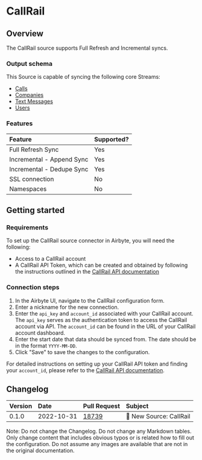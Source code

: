 # CallRail

## Overview

The CallRail source supports Full Refresh and Incremental syncs. 

### Output schema

This Source is capable of syncing the following core Streams:

* [Calls](https://apidocs.callrail.com/#calls)
* [Companies](https://apidocs.callrail.com/#companies)
* [Text Messages](https://apidocs.callrail.com/#text-messages)
* [Users](https://apidocs.callrail.com/#users)


### Features

| Feature | Supported? |
| :--- |:-----------|
| Full Refresh Sync | Yes        |
| Incremental - Append Sync | Yes        |
| Incremental - Dedupe Sync | Yes        |
| SSL connection | No         |
| Namespaces | No         |

## Getting started

### Requirements

To set up the CallRail source connector in Airbyte, you will need the following:

* Access to a CallRail account
* A CallRail API Token, which can be created and obtained by following the instructions outlined in the [CallRail API documentation](https://apidocs.callrail.com/#authentication)

### Connection steps

1. In the Airbyte UI, navigate to the CallRail configuration form.
2. Enter a nickname for the new connection.
3. Enter the `api_key` and `account_id` associated with your CallRail account. The `api_key` serves as the authentication token to access the CallRail account via API. The `account_id` can be found in the URL of your CallRail account dashboard.
4. Enter the start date that data should be synced from. The date should be in the format `YYYY-MM-DD`.
5. Click "Save" to save the changes to the configuration.

For detailed instructions on setting up your CallRail API token and finding your `account_id`, please refer to the [CallRail API documentation](https://apidocs.callrail.com/#authentication).

## Changelog

| Version | Date       | Pull Request                                            | Subject                           |
| :--- |:-----------|:--------------------------------------------------------|:----------------------------------|
| 0.1.0 | 2022-10-31 | [18739](https://github.com/airbytehq/airbyte/pull/18739) | 🎉 New Source: CallRail                  |

Note: Do not change the Changelog. Do not change any Markdown tables. Only change content that includes obvious typos or is related how to fill out the configuration. Do not assume any images are available that are not in the original documentation.
